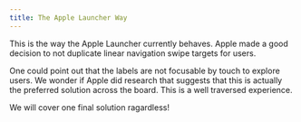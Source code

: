```yaml
---
title: The Apple Launcher Way
---
```


This is the way the Apple Launcher currently behaves. Apple made a good decision to not duplicate linear navigation swipe targets for users.

One could point out that the labels are not focusable by touch to explore users. We wonder if Apple did research that suggests that this is actually the preferred solution across the board. This is a well traversed experience.

We will cover one final solution ragardless! 
